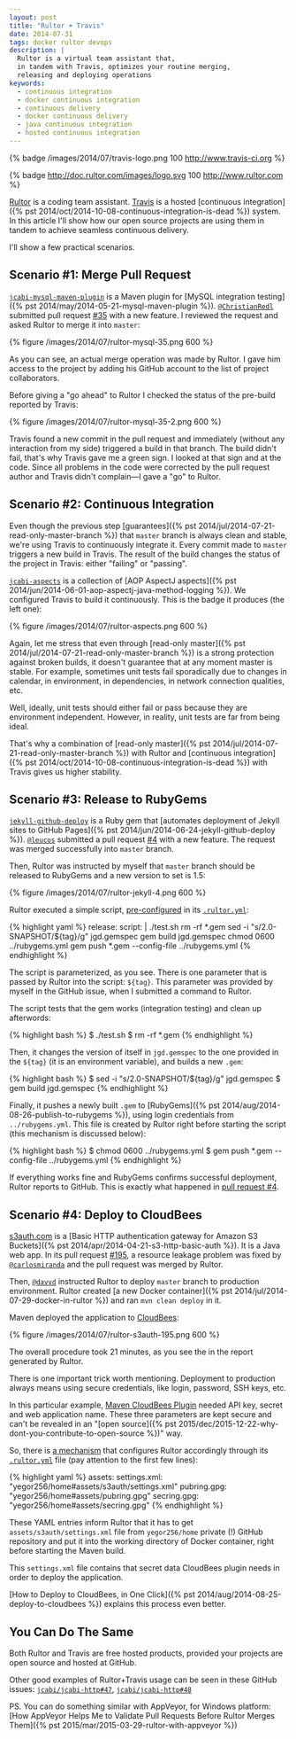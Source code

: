 ```yaml
---
layout: post
title: "Rultor + Travis"
date: 2014-07-31
tags: docker rultor devops
description: |
  Rultor is a virtual team assistant that,
  in tandem with Travis, optimizes your routine merging,
  releasing and deploying operations
keywords:
  - continuous integration
  - docker continuous integration
  - continuous delivery
  - docker continuous delivery
  - java continuous integration
  - hosted continuous integration
---
```


{% badge /images/2014/07/travis-logo.png 100 http://www.travis-ci.org %}

{% badge http://doc.rultor.com/images/logo.svg 100 http://www.rultor.com %}

[Rultor](http://www.rultor.com) is a coding team assistant.
[Travis](http://travis-ci.org) is a hosted
[continuous integration]({% pst 2014/oct/2014-10-08-continuous-integration-is-dead %}) system.
In this article I'll show how our open source projects are
using them in tandem to achieve seamless continuous delivery.

I'll show a few practical scenarios.

<!--more-->

## Scenario #1: Merge Pull Request

[`jcabi-mysql-maven-plugin`](https://github.com/jcabi/jcabi-mysql-maven-plugin)
is a Maven plugin for [MySQL integration testing]({% pst 2014/may/2014-05-21-mysql-maven-plugin %}).
[`@ChristianRedl`](https://github.com/ChristianRedl) submitted pull request
[#35](https://github.com/jcabi/jcabi-mysql-maven-plugin/pull/35) with a new feature.
I reviewed the request and asked Rultor to merge it into `master`:

{% figure /images/2014/07/rultor-mysql-35.png 600 %}

As you can see, an actual merge operation was made by Rultor.
I gave him access to the project by adding his GitHub account to
the list of project collaborators.

Before giving a "go ahead" to Rultor I checked the status
of the pre-build reported by Travis:

{% figure /images/2014/07/rultor-mysql-35-2.png 600 %}

Travis found a new commit in the pull request and immediately
(without any interaction from my side) triggered a build in that branch.
The build didn't fail, that's why Travis gave me a green sign.
I looked at that sign and at the code. Since all problems in the code
were corrected by the pull request author and Travis didn't complain&mdash;I gave a "go" to Rultor.

## Scenario #2: Continuous Integration

Even though the previous step [guarantees]({% pst 2014/jul/2014-07-21-read-only-master-branch %})
that `master` branch is always clean and stable, we're using Travis to
continuously integrate it. Every commit made to `master` triggers
a new build in Travis. The result of the build changes the status
of the project in Travis: either "failing" or "passing".

[`jcabi-aspects`](http://aspects.jcabi.com) is a collection of
[AOP AspectJ aspects]({% pst 2014/jun/2014-06-01-aop-aspectj-java-method-logging %}).
We configured Travis to build it continuously. This is the badge it produces (the left one):

{% figure /images/2014/07/rultor-aspects.png 600 %}

Again, let me stress that even through
[read-only master]({% pst 2014/jul/2014-07-21-read-only-master-branch %})
is a strong protection against broken builds, it doesn't guarantee that
at any moment master is stable. For example, sometimes unit tests
fail sporadically due to changes in calendar, in environment, in dependencies,
in network connection qualities, etc.

Well, ideally, unit tests should either fail or pass because they
are environment independent. However, in reality, unit tests are far
from being ideal.

That's why a combination of [read-only master]({% pst 2014/jul/2014-07-21-read-only-master-branch %})
with Rultor and
[continuous integration]({% pst 2014/oct/2014-10-08-continuous-integration-is-dead %})
with Travis gives us higher stability.

## Scenario #3: Release to RubyGems

[`jekyll-github-deploy`](https://github.com/yegor256/jekyll-github-deploy)
is a Ruby gem that [automates deployment of Jekyll sites to GitHub Pages]({% pst 2014/jun/2014-06-24-jekyll-github-deploy %}).
[`@leucos`](https://github.com/leucos) submitted a pull request
[#4](https://github.com/yegor256/jekyll-github-deploy/pull/4)
with a new feature. The request was merged successfully into `master` branch.

Then, Rultor was instructed by myself that `master` branch should be
released to RubyGems and a new version to set is 1.5:

{% figure /images/2014/07/rultor-jekyll-4.png 600 %}

Rultor executed a simple script, [pre-configured](http://doc.rultor.com/basics.html#release) in its
[`.rultor.yml`](https://github.com/yegor256/jekyll-github-deploy/blob/master/.rultor.yml):

{% highlight yaml %}
release:
  script: |
    ./test.sh
    rm -rf *.gem
    sed -i "s/2.0-SNAPSHOT/${tag}/g" jgd.gemspec
    gem build jgd.gemspec
    chmod 0600 ../rubygems.yml
    gem push *.gem --config-file ../rubygems.yml
{% endhighlight %}

The script is parameterized, as you see. There is one parameter that
is passed by Rultor into the script: `${tag}`. This parameter was
provided by myself in the GitHub issue, when I submitted a command to Rultor.

The script tests that the gem works (integration testing) and
clean up afterwords:

{% highlight bash %}
$ ./test.sh
$ rm -rf *.gem
{% endhighlight %}

Then, it changes the version of itself in `jgd.gemspec` to
the one provided in the `${tag}` (it is an environment variable),
and builds a new `.gem`:

{% highlight bash %}
$ sed -i "s/2.0-SNAPSHOT/${tag}/g" jgd.gemspec
$ gem build jgd.gemspec
{% endhighlight %}

Finally, it pushes a newly built `.gem` to
[RubyGems]({% pst 2014/aug/2014-08-26-publish-to-rubygems %}),
using login credentials from `../rubygems.yml`. This file is created by
Rultor right before starting the script (this mechanism is discussed below):

{% highlight bash %}
$ chmod 0600 ../rubygems.yml
$ gem push *.gem --config-file ../rubygems.yml
{% endhighlight %}

If everything works fine and RubyGems confirms successful deployment,
Rultor reports to GitHub. This is exactly what happened in
[pull request #4](https://github.com/yegor256/jekyll-github-deploy/pull/4).

## Scenario #4: Deploy to CloudBees

[s3auth.com](http://www.s3auth.com) is a
[Basic HTTP authentication gateway for Amazon S3 Buckets]({% pst 2014/apr/2014-04-21-s3-http-basic-auth %}).
It is a Java web app.
In its pull request [#195](https://github.com/yegor256/s3auth/pull/195), a resource
leakage problem was fixed by [`@carlosmiranda`](https://github.com/carlosmiranda)
and the pull request was merged by Rultor.

Then, [`@davvd`](https://github.com/davvd) instructed Rultor to deploy
`master` branch to production environment. Rultor created
[a new Docker container]({% pst 2014/jul/2014-07-29-docker-in-rultor %})
and ran `mvn clean deploy` in it.

Maven deployed the application to [CloudBees](http://www.cloudbees.com):

{% figure /images/2014/07/rultor-s3auth-195.png 600 %}

The overall procedure took 21 minutes, as you see the in the report generated by Rultor.

There is one important trick worth mentioning. Deployment to
production always means using secure credentials, like login, password, SSH keys, etc.

In this particular example, [Maven CloudBees  Plugin](https://wiki.cloudbees.com/bin/view/RUN/MavenGuide)
needed API key, secret and web application name. These three parameters are kept secure
and can't be revealed in an "[open source]({% pst 2015/dec/2015-12-22-why-dont-you-contribute-to-open-source %})" way.

So, there is [a mechanism](http://doc.rultor.com/reference.html#assets)
that configures Rultor accordingly through its
[`.rultor.yml`](https://github.com/yegor256/s3auth/blob/master/.rultor.yml)
file (pay attention to the first few lines):

{% highlight yaml %}
assets:
  settings.xml: "yegor256/home#assets/s3auth/settings.xml"
  pubring.gpg: "yegor256/home#assets/pubring.gpg"
  secring.gpg: "yegor256/home#assets/secring.gpg"
{% endhighlight %}

These YAML entries inform Rultor that it has to get `assets/s3auth/settings.xml`
file from `yegor256/home` private (!) GitHub repository and put it into
the working directory of Docker container, right before starting the Maven build.

This `settings.xml` file contains that secret data CloudBees
plugin needs in order to deploy the application.

[How to Deploy to CloudBees, in One Click]({% pst 2014/aug/2014-08-25-deploy-to-cloudbees %})
explains this process even better.

## You Can Do The Same

Both Rultor and Travis are free hosted products, provided your
projects are open source and hosted at GitHub.

Other good examples of Rultor+Travis usage can be seen in these GitHub issues:
[`jcabi/jcabi-http#47`](https://github.com/jcabi/jcabi-http/issues/47),
[`jcabi/jcabi-http#48`](https://github.com/jcabi/jcabi-http/pull/48)

PS. You can do something similar with AppVeyor, for Windows platform:
[How AppVeyor Helps Me to Validate Pull Requests Before Rultor Merges Them]({% pst 2015/mar/2015-03-29-rultor-with-appveyor %})
